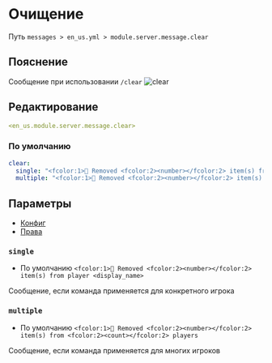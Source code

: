# Очищение
Путь `messages > en_us.yml > module.server.message.clear`

## Пояснение
Сообщение при использовании `/clear`
![clear](/clear.png)

## Редактирование
```yaml
<en_us.module.server.message.clear>
```

### По умолчанию
```yaml
clear:
  single: "<fcolor:1>🌊 Removed <fcolor:2><number></fcolor:2> item(s) from player <display_name>"
  multiple: "<fcolor:1>🌊 Removed <fcolor:2><number></fcolor:2> item(s) from <fcolor:2><count></fcolor:2> players"
```

## Параметры

- [Конфиг](/en/config/module/server/message/clear/)
- [Права](/en/permissions/module/server/message/clear/)

### `single`
- По умолчанию `<fcolor:1>🌊 Removed <fcolor:2><number></fcolor:2> item(s) from player <display_name>`

Сообщение, если команда применяется для конкретного игрока

### `multiple`
- По умолчанию `<fcolor:1>🌊 Removed <fcolor:2><number></fcolor:2> item(s) from <fcolor:2><count></fcolor:2> players`

Сообщение, если команда применяется для многих игроков